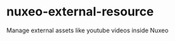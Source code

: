 nuxeo-external-resource
=======================

Manage external assets like youtube videos inside Nuxeo